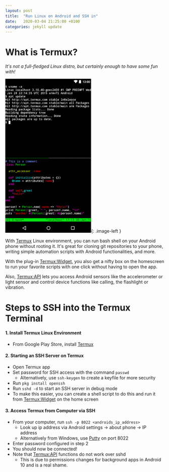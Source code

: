 ```yaml
---
layout: post
title:  "Run Linux on Android and SSH in"
date:   2020-03-04 21:25:00 +0100
categories: jekyll update
---
```

# What is Termux?

*It's not a full-fledged Linux distro, but certainly enough to have some fun with!*

![screenshot](/assets/images/screenshot.png){: .image-left }

With [Termux](https://play.google.com/store/apps/details?id=com.termux&hl=en) Linux environment, you can run bash shell on your Android phone without rooting it. It's great for cloning git repositories to your phone, writing simple automation scripts with Android functionalities, and more.

With the plug-in [Termux:Widget](https://play.google.com/store/apps/details?id=com.termux.widget), you also get a nifty box on the homescreen to run your favorite scripts with one click without having to open the app.

Also, [Termux:API](https://play.google.com/store/apps/details?id=com.termux.api&hl=en) lets you access Android sensors like the accelerometer or light sensor and control device functions like calling, the flashlight or vibration.

# Steps to SSH into the Termux Terminal

#### 1. Install Termux Linux Environment

- From Google Play Store, install [Termux](https://play.google.com/store/apps/details?id=com.termux&hl=en)

#### 2. Starting an SSH Server on Termux

- Open Termux app
- Set password for SSH access with the command `passwd`
  - Alternatively, use `ssh-keygen` to create a keyfile for more security
- Run `pkg install openssh`
- Run `sshd -d` to start an SSH server in debug mode
- To make this easier, you can create a shell script to do this and run it from [Termux:Widget](https://play.google.com/store/apps/details?id=com.termux.widget) on the home screen

#### 3. Access Termux from Computer via SSH

- From your computer, run `ssh -p 8022 <androids_ip_address>`
  - Look up ip address via Android settings -> about phone -> IP address
  - Alternatively from Windows, use [Putty](https://www.putty.org/) on port 8022
- Enter password configured in step 2
- You should now be connected!
- Note that [Termux:API](https://play.google.com/store/apps/details?id=com.termux.api&hl=en) functions do not work over sshd
  - This is due to permissions changes for background apps in Android 10 and is a real shame.

